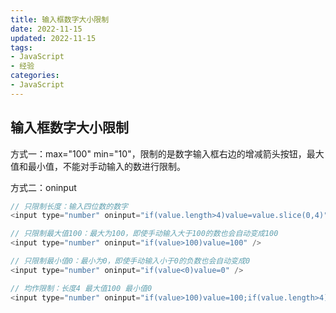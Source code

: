 ```yaml
---
title: 输入框数字大小限制
date: 2022-11-15
updated: 2022-11-15
tags:
- JavaScript
- 经验
categories:
- JavaScript
---
```


## 输入框数字大小限制

方式一：max="100" min="10"，限制的是数字输入框右边的增减箭头按钮，最大值和最小值，不能对手动输入的数进行限制。

方式二：oninput

```javascript
// 只限制长度：输入四位数的数字
<input type="number" oninput="if(value.length>4)value=value.slice(0,4)" />

// 只限制最大值100：最大为100，即使手动输入大于100的数也会自动变成100
<input type="number" oninput="if(value>100)value=100" />

// 只限制最小值0：最小为0，即使手动输入小于0的负数也会自动变成0
<input type="number" oninput="if(value<0)value=0" />

// 均作限制：长度4 最大值100 最小值0
<input type="number" oninput="if(value>100)value=100;if(value.length>4)value=value.slice(0,4);if(value<0)value=0" />
```
